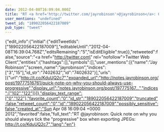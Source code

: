 ```yaml
---
date: 2012-04-08T16:09:04.000Z
title: "RT <a href='http://twitter.com/jayrobinson'>@jayrobinson</a>: Quick note on why you should always tick the progressive box when exporting JPEGs: http://t.co/KduUQ2c7″"
user_mentions: "undefined"
tweet_id: "189022056422187009"
pub_type: "tweet"
---
```

{"edit_info":{"initial":{"editTweetIds":["189022056422187009"],"editableUntil":"2012-04-08T16:39:04.768Z","editsRemaining":"5","isEditEligible":true}},"retweeted":false,"source":"<a href=\"http://twitter.com\" rel=\"nofollow\">Twitter Web Client</a>","entities":{"hashtags":[],"symbols":[],"user_mentions":[{"name":"Jay Robinson","screen_name":"jayrobinson","indices":["3","15"],"id_str":"7402632","id":"7402632"}],"urls":[{"url":"http://t.co/KduUQ2c7","expanded_url":"http://notes.jayrobinson.org/post/19777516761/quick-note-on-why-you-should-always-use-progressive","display_url":"notes.jayrobinson.org/post/197775167…","indices":["102","122"]}]},"display_text_range":["0","122"],"favorite_count":"0","id_str":"189022056422187009","truncated":false,"retweet_count":"0","id":"189022056422187009","possibly_sensitive":false,"created_at":"Sun Apr 08 16:09:04 +0000 2012","favorited":false,"full_text":"RT @jayrobinson: Quick note on why you should always tick the \"progressive\" box when exporting JPEGs: http://t.co/KduUQ2c7","lang":"en"}
